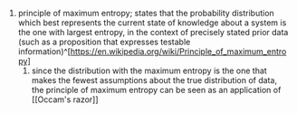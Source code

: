 1. principle of maximum entropy; states that the probability distribution which best represents the current state of knowledge about a system is the one with largest entropy, in the context of precisely stated prior data (such as a proposition that expresses testable information)^[https://en.wikipedia.org/wiki/Principle_of_maximum_entropy]
	1. since the distribution with the maximum entropy is the one that makes the fewest assumptions about the true distribution of data, the principle of maximum entropy can be seen as an application of [[Occam's razor]]